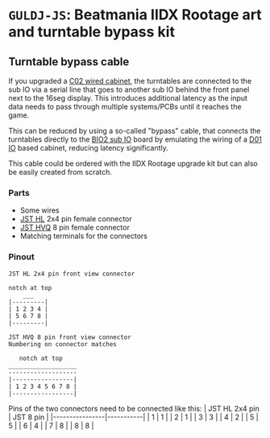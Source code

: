 # `GULDJ-JS`: Beatmania IIDX Rootage art and turntable bypass kit

## Turntable bypass cable

If you upgraded a [C02 wired cabinet](../io.md#c02-io), the turntables are connected to the
sub IO via a serial line that goes to another sub IO behind the front panel
next to the 16seg display. This introduces additional latency as the input
data needs to pass through multiple systems/PCBs until it reaches the game.

This can be reduced by using a so-called "bypass" cable, that connects the
turntables directly to the [BIO2 sub IO](../io.md#bio2-ldj-sub-io) board by emulating the wiring of a
[D01 IO](../io.md#d01-io) based cabinet, reducing latency significantly.

This cable could be ordered with the IIDX Rootage upgrade kit but can also
be easily created from scratch.

### Parts

* Some wires
* [JST HL](https://jst.de/file/download/219/pitch-3-96-mm-wtw-hl2-pdf) 2x4 pin female connector
* [JST HVQ](https://jst.de/file/download/637/hvq) 8 pin female connector
* Matching terminals for the connectors

### Pinout

```text
JST HL 2x4 pin front view connector

notch at top
    ___
|---------|
| 1 2 3 4 |
| 5 6 7 8 |
|---------|
```

```text
JST HVQ 8 pin front view connector
Numbering on connector matches

   notch at top
___________________
-------------------
|-----------------|
| 1 2 3 4 5 6 7 8 |
|-----------------|

```

Pins of the two connectors need to be connected like this:
| JST HL 2x4 pin | JST 8 pin |
|----------------|-----------|
| 1              | 1         |
| 2              | 1         |
| 3              | 3         |
| 4              | 2         |
| 5              | 5         |
| 6              | 4         |
| 7              | 8         |
| 8              | 8         |
